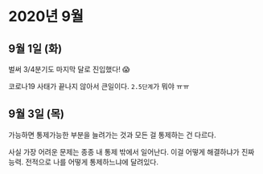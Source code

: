 # 2020년 9월

## 9월 1일 (화)

벌써 3/4분기도 마지막 달로 진입했다! 😱

코로나19 사태가 끝나지 않아서 큰일이다. `2.5단계`가 뭐야 ㅠㅠ

## 9월 3일 (목)

가능하면 통제가능한 부분을 늘려가는 것과 모든 걸 통제하는 건 다르다.

사실 가장 어려운 문제는 종종 내 통제 밖에서 일어난다. 이걸 어떻게 해결하냐가 진짜 능력. 전적으로 나를 어떻게 통제하느냐에 달려있다.
